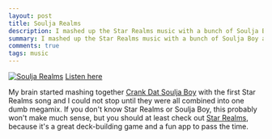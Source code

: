 ```yaml
---
layout: post
title: Soulja Realms
description: I mashed up the Star Realms music with a bunch of Soulja Boy acapellas.
summary: I mashed up the Star Realms music with a bunch of Soulja Boy acapellas.
comments: true
tags: music
---
```


[![Soulja Realms](https://i.ytimg.com/vi/xb6MV25Ktjc/maxresdefault.jpg)](https://www.youtube.com/watch?v=xb6MV25Ktjc)
[Listen here](https://www.youtube.com/watch?v=xb6MV25Ktjc)

My brain started mashing together [Crank Dat Soulja Boy](https://www.youtube.com/watch?v=8UFIYGkROII) with the first Star Realms song and I could not stop until they were all combined into one dumb megamix. If you don't know Star Realms or Soulja Boy, this probably won't make much sense, but you should at least check out [Star Realms](https://www.starrealms.com/), because it's a great deck-building game and a fun app to pass the time.